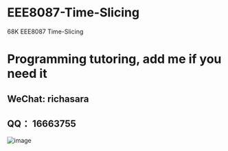 # EEE8087-Time-Slicing
68K EEE8087 Time-Slicing 

# Programming tutoring, add me if you need it

## WeChat: richasara 

## QQ： 16663755
![image](https://github.com/user-attachments/assets/281bdde3-76e2-418e-bff2-d08416bf89a1)
